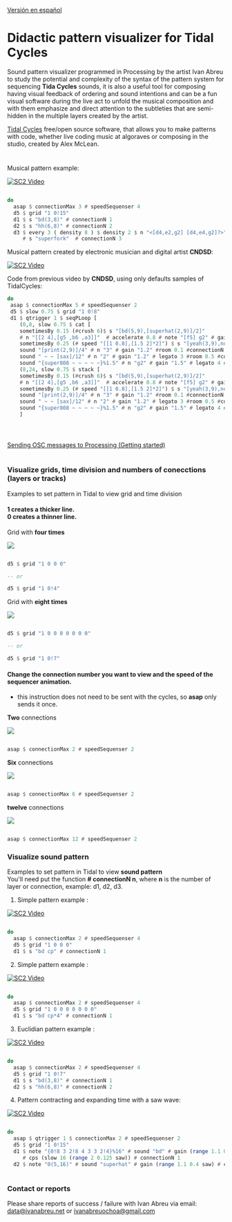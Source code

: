 [Versión en español](README-ESP.md) 

# Didactic pattern visualizer for Tidal Cycles 

Sound pattern visualizer programmed in Processing by the artist Ivan Abreu to study the potential and complexity of the syntax of the pattern system for sequencing <b>Tida Cycles</b> sounds, it is also a useful tool for composing having visual feedback of ordering and sound intentions and can be a fun visual software during the live act to unfold the musical composition and with them emphasize and direct attention to the subtleties that are semi-hidden in the multiple layers created by the artist.

<a href="https://tidalcycles.org/" target="_blank">Tidal Cycles</a>  free/open source software, that allows you to make patterns with code, whether live coding music at algoraves or composing in the studio, created by Alex McLean.

#

Musical pattern example:

[![SC2 Video](https://ivanabreu.net/github/videoivan.jpg)](https://ivanabreu.net/github/soundpatternbyivanabreu01.mp4 "Click to play >")

```haskell

do
  asap $ connectionMax 3 # speedSequenser 4
  d5 $ grid "1 0!15"
  d1 $ s "bd(3,8)" # connectionN 1
  d2 $ s "hh(6,8)" # connectionN 2
  d3 $ every 3 ( density 8 ) $ density 2 $ n "<[d4,e2,g2] [d4,e4,g2]?>" 
     # s "superfork"  # connectionN 3

```


Musical pattern created by electronic musician and digital artist <b>CNDSD</b>:


[![SC2 Video](https://ivanabreu.net/github/videomali.jpg)](https://ivanabreu.net/github/soundpatternbycndsd.mp4 "Click to play >")

Code from previous video by <b>CNDSD</b>, using only defaults samples of TidalCycles:

```haskell
do
 asap $ connectionMax 5 # speedSequenser 2
 d5 $ slow 0.75 $ grid "1 0!8"
 d1 $ qtrigger 1 $ seqPLoop [
    (0,8, slow 0.75 $ cat [
    sometimesBy 0.15 (#crush 6)$ s "[bd(5,9),[superhat(2,9)]/2]"
    # n "[[2 4],[g5 ,b6 ,a3]]"  # accelerate 0.8 # note "[f5] g2" # gain (slow 2 $ range 0.9 1.2 $ sine) #connectionN 1,
    sometimesBy 0.25 (# speed "[[1 0.8],[1.5 2]*2]") $ s "[yeah(3,9),notes(7,9)]" # n "[[2][a4 ,d7 g6]b3]" # gain "1.2" #connectionN 2,
    sound "[print(2,9)]/4" # n "3" # gain "1.2" #room 0.1 #connectionN 3,
    sound " ~ ~ [sax]/12" # n "2" # gain "1.2" # legato 3 #room 0.5 #connectionN 4,
    sound "{super808 ~ ~ ~ ~ ~}%1.5" # n "g2" # gain "1.5" # legato 4 #room 1 #connectionN 5] ),
    (8,24, slow 0.75 $ stack [
    sometimesBy 0.15 (#crush 6)$ s "[bd(5,9),[superhat(2,9)]/2]"
    # n "[[2 4],[g5 ,b6 ,a3]]"  # accelerate 0.8 # note "[f5] g2" # gain (slow 2 $ range 0.9 1.2 $ sine) #connectionN 1,
    sometimesBy 0.25 (# speed "[[1 0.8],[1.5 2]*2]") $ s "[yeah(3,9),notes(7,9)]" # n "[[2][a4 ,d7 g6]b3]" # gain "1.2" #connectionN 2,
    sound "[print(2,9)]/4" # n "3" # gain "1.2" #room 0.1 #connectionN 3,
    sound " ~ ~ [sax]/12" # n "2" # gain "1.2" # legato 3 #room 0.5 #connectionN 4,
    sound "{super808 ~ ~ ~ ~ ~}%1.5" # n "g2" # gain "1.5" # legato 4 #room 1 #connectionN 5] )
    ] 
    
```
#
[Sending OSC messages to Processing (Getting started)](GETTING-STARTED.md)
#


### Visualize grids, time division and numbers of conecctions (layers or tracks) 

Examples to set pattern in Tidal to view grid and time division<br>
#### <b>1 creates a thicker line.<br>0 creates a thinner line.</b>

Grid with <b>four times</b>

<img src="https://ivanabreu.net/github/4t.jpg">

```haskell

d5 $ grid "1 0 0 0"

-- or

d5 $ grid "1 0!4"

```

Grid with <b>eight times</b>

<img src="https://ivanabreu.net/github/8t.jpg">

```haskell

d5 $ grid "1 0 0 0 0 0 0 0"

-- or

d5 $ grid "1 0!7"

```

#### Change the connection number you want to view and the speed of the sequencer animation.

* this instruction does not need to be sent with the cycles, so <b>asap</b> only sends it once.

<b>Two</b> connections

<img src="https://ivanabreu.net/github/twoconnections.jpg">

```haskell

asap $ connectionMax 2 # speedSequenser 2

```

<b>Six</b> connections

<img src="https://ivanabreu.net/github/sixconnections.jpg">

```haskell

asap $ connectionMax 6 # speedSequenser 2

```

<b>twelve</b> connections

<img src="https://ivanabreu.net/github/twelveconnections.jpg">

```haskell

asap $ connectionMax 12 # speedSequenser 2

```




### Visualize sound pattern 

Examples to set pattern in Tidal to view <b>sound pattern</b><br>
You'll need put the function <b># connectionN n</b>, where <b>n</b> is the number of layer or connection, example: d1, d2, d3.

1. Simple pattern example :

[![SC2 Video](https://ivanabreu.net/github/patternsimple01play.jpg)](https://ivanabreu.net/github/patternsimple01.mp4 "Click to play >")

```haskell

do
  asap $ connectionMax 2 # speedSequenser 4
  d5 $ grid "1 0 0 0"
  d1 $ s "bd cp" # connectionN 1

```

2. Simple pattern example :

[![SC2 Video](https://ivanabreu.net/github/patternsimple02play.jpg)](https://ivanabreu.net/github/patternsimple02.mp4 "Click to play >")

```haskell

do
  asap $ connectionMax 2 # speedSequenser 4
  d5 $ grid "1 0 0 0 0 0 0 0"
  d1 $ s "bd cp*4" # connectionN 1

```

3. Euclidian pattern example :

[![SC2 Video](https://ivanabreu.net/github/patterneuclidianplay.jpg)](https://ivanabreu.net/github/patterneuclidian.mp4 "Click to play >")

```haskell

do
  asap $ connectionMax 2 # speedSequenser 4
  d5 $ grid "1 0!7"
  d1 $ s "bd(3,8)" # connectionN 1
  d2 $ s "hh(6,8)" # connectionN 2

```

4. Pattern contracting and expanding time with a saw wave:

[![SC2 Video](https://ivanabreu.net/github/patterncpsplay.jpg)](https://ivanabreu.net/github/patterncps.mp4 "Click to play >")

```haskell

do
  asap $ qtrigger 1 $ connectionMax 2 # speedSequenser 2
  d5 $ grid "1 0!15"
  d1 $ note "{0!8 3 2!8 4 3 3 2!4}%16" # sound "bd" # gain (range 1.1 0.4 saw)
     # cps (slow 16 (range 2 0.125 saw)) # connectionN 1
  d2 $ note "0(5,16)" # sound "superhat" # gain (range 1.1 0.4 saw) # connectionN 2
  
```



### Contact or reports

Please share reports of success / failure with Ivan Abreu via email: data@ivanabreu.net or ivanabreuochoa@gmail.com
